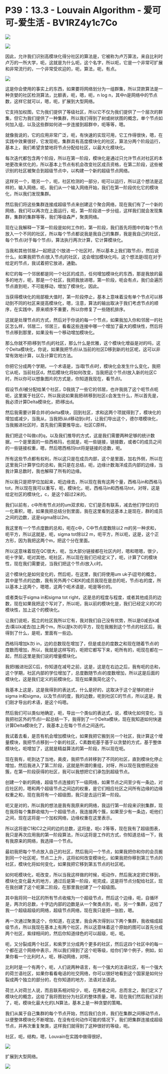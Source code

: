 # P39：13.3 - Louvain Algorithm - 爱可可-爱生活 - BV1RZ4y1c7Co

![](img/67caff93b51aab42c180788969c88e2c_0.png)

![](img/67caff93b51aab42c180788969c88e2c_1.png)

因此，允许我们识别高模块化得分社区的算法是，它被称为卢万算法，来自比利时卢万的一所大学，呃，这就是为什么呃，这个名字，所以呃，它是一个非常可扩展和非常流行的，一个非常受欢迎的，呃，算法，呃，有点。



![](img/67caff93b51aab42c180788969c88e2c_3.png)

这是你会使用的事实上的东西，如果要将网络划分为一组群集，所以贷款算法是一种贪婪的社区检测算法，比额表，呃，嗯，呃，n log n，其中n是网络中的节点数，这样它就可以，嗯，呃，扩展到大型网络。

它支持加权图，它为我们提供了等级社区，所以它不仅为我们提供了一个层次的群集，但它为我们提供了一种集群，所以我们得到了树或树状图的概念，单个节点如何加入组，以及这些群如何进一步连接到超群中，呃等等，嗯。

就像我说的，它的应用非常广泛，呃，有快速的实现可用，它工作得很快，嗯，在实践中效果很好，它发现呃，集群具有高度模块化的社区，算法分两个阶段运行，基本上，我们希望贪婪地将节点分配给社区，以最大化模块化。

每次迭代都包含两个阶段，所以在第一阶段，模块化是通过只允许节点对社区的本地更改来优化的，所以基本上节点有机会改变社区成员资格，在第二阶段，这些被识别的社区被聚合到超级节点中，以构建一个新的超级节点网络。

这样另一个，嗯另一个，呃，社区检测的一部分，呃可以运行，所以这个想法是这样的，输入网络，呃，我们从一个输入网络开始，我们在第一阶段优化它的模块化，所以我们发现集群。

然后我们将这些集群连接成超级节点来创建这个聚合网络，现在我们有了一个新的网络，我们可以再次在上面运行，呃，第一阶段进一步分组，这样我们就会发现集群，集群的集群等等，我们等级森严，聚类网络。

现在让我解释一下第一阶段是如何工作的，第一阶段，我们首先将图中的每个节点放入一个不同的社区，所以每个节点都说我是我自己的集群，我是我自己的社区，每个节点i对于每个节点i，算法执行两次计算，它计算模块化。

当我和其他邻居J一起把这个I放进一个社区时，所以基本上我们取节点i，然后说什么，如果我把节点i放入节点j的社区，这会增加模块化吗，这个想法是i现在对于给定的节点，我试着把它放进，通勤。

和它的每一个邻居都是同一个社区的成员，任何增加模块化的东西，那是我放的最多的地方，呃，那是一个社区，我把我放进嗯，第一阶段，呃会有点，我们会遍历节点直到呃，不可能移动，增加了模块化，因此。

当获得模块化的局部极大值时，第一阶段停止，基本上意味着没有单个节点可以移动到不同的社区来提高模块化，嗯，注意，算法的输出取决于我们考虑节点的顺序，在实践中，原来顺序不重要，所以你修复了一些随机排序。

这就是处理节点的方式，然后对于你说的每一个节点，如果我加入你和邻居一的社区怎么样，邻居二，邻居三，看看这些连接中哪一个增加了最大的模块性，然后将节点移到那里，如果没有一个移动增加模块化。

那么你就不把i移到节点j的社区，那么什么是优雅，这个模块化增益是对的吗，这个Delta模块化，你说，如果我把节点I从当前的社区D移到新的社区呢，这可以非常有效地计算，以及计算它的方法。

你把它分成两个学期，一个术语是，当i取节点i时，模块化会发生什么变化，我把它从呃，当前社区d，然后模块化将如何改变，当我把这个节点I放入新的社区C时，所以你可以想象图片的方式是，你知道我现在，看节点I。

假设节点I被分配给某个社区，D我挑了一些它的邻居，也许我挑了这个呃节点呃呃，这里属于社区C，所以我说如果我把i转移到社区c会发生什么，所以首先是，我必须计算Delta模块化，把i移出d。

然后我需要计算合并i的delta模块，回到社区，求和这两个项就得到了，模块化的增加或减少，当我从，当我把i从d移动到c时，让我们导出这个，德尔塔模块化，当我搬进社区时，首先我们需要推导出，社区C原样。

我们把这个叫做c的q，以及我们推导的方式，这是我们需要两种足够的统计数据，一个是里面的一些西格玛，也就是，呃一些链接，链接数，或者C的成员之间的一些链接权重，嗯，然后嗯西格玛tot将是链接的总数，呃。

所有这些节点都有权利，所以这只是在成员内部，这个是里面，加右外侧，所以在这里我只计算学位的总和，我只是在总结，呃，边缘计数海洋成员内部的边缘，当我计算总数时，我也解释了所有的边缘。

所以我只是把学位加起来，呃边缘去，所以现在我有这两个量，西格马in和西格马tot，所以现在我可以重写，呃，模块化，呃，西格马in和西格马tot，对呀，这是给定社区的模块化，c，是这个超过2米的。

我们以前有，c中所有节点对的um双求和，它们是否有联系，减去他们学位的归一化乘积，嗯，如果我把总结分到里面，我在这里看到这基本上是现在，群的成员之间的边数，这是sigma除以2m。

我这里有一个节点度数的总和，呃在c中，C中节点度数除以2 m的另一种求和，呃平方，所以这就是，呃，sigma tot除以2 m，呃平方，所以呃，这是，这个正方形，因为我把这两个m，把这个分在里面。

所以这意味着现在QC很大，呃，当大部分链接都在社区内时，嗯和嗯嗯，很少，呃十字架，呃对其他，呃社区，所以现在我们已经定义了，呃，计算了C的模块性，现在我们需要说，当我们把这个节点i放入c时。

这个模块化是如何变化的，然后呃，在这里，我们将使用um uk子i逗号的概念，其中是节点的边数，我有另外两个C和K的成员我现在是总的呃，节点i右的度，所以基本上这两个，嗯嗯，这两个呃术语是，呃是等价的。

或者类似于sigma in和sigma tot right，这是总的程度与程度，或者其他成员的边数，现在如果我把这个写对了，所以呃，我以前的模块化是，我们已经定义的C的模块性，加上这个的模块化。

让我们说呃，孤立的社区我所以它有，我对我们自己没有优势，所以是0减去k减去i乘以k减去i加上两个m，所以是k次i的平方，现在我搬到这个节点的社区后，我得到了什么，是呃，里面有一些边。

西格玛增加k次i in，边的总数现在增加了，但是或总的度数之和现在随着节点i的度数而增加，所以，我就是这样写的，呃把它都写下来，呃所有的，呃现在都在一起，然后这里是我们说的增量模块化。

我把I搬进社区C后，你知道在减号之前，这是，这是在右边之后，我有呃的总和，这个学期，社区内部的学位增加了，总度数随节点i的度数增加，所以这是后面的模块化，这是我们定义的前模块化，现在如果我简化这个。

我基本上这是，这是我得到的表达式，什么是好的，这取决于这个足够的统计sigma in和sigma，以及节点I的度，我的边数，呃到社区C的节点，所以这是，我们刚才导出的术语，是这个吗嗯。

然后我们可以类似地确定，呃，导出一个类似的表达式，说，模块化如何变化，当我把社区外的节点I一起总结一下，我得到了一个Delta模块，现在我知道如何快速计算Delta模块化了，我基本上在每个节点之间迭代。

我试着去看，是否有机会增加模块化，如果我把它搬到另一个社区，我计算这个增量模块，我把节点移到一个新的社区，C素数呃基于基于以贪婪的方式，基于整体模块化，呃增加了，这就是精益算法的第一阶段，所以现在呃。

现在我有，呃到达了当地，奥皮，我把节点转移到了不同的社区，直到模块化停止增加，然后我进入了第二阶段，这就是所谓的重组，对呀，所以现在我想把这些簇，在第一阶段获得的社区，我可以我想把它们承包到超级节点。

创建一个新的网络，超级节点连接的下一级网络，如果节点之间至少有一条边，对应社区的，嗯和两个超级节点之间边的权重，是它们相应社区之间所有边缘的边缘权重之和，现在我将有一个超级图，我只是去运行第一阶段。

呃又是对的，所以我的想法是我有我原来的网络，我运行第一阶段来识别集群，现在我将每个集群收缩为一个超级节点，我连接两个簇，如果至少有一条边，呃他们之间，现在这将是一个加权网络，边缘权重在这里表示。

所以这将是C1和C2之间的边的总数，这将是，呃c 2等等，现在我有了超级图表，我只是再次应用我的第一阶段算法，所以这将是工作的方式，你知道总结一下，我有我原来的网络，我选择一个节点。

最初我把每个节点放入自己的社区，然后我问一个节点，如果我把你和你的会员搬到同一个社区呢，节点二上升，这将如何改变模块化，如果我把你移到第三节点的社区，模块化将如何变化，如果我把它移到第五节点的社区呢。

如何呃模块化，呃改变，所以当我这样做的时候，呃动作，然后我决定把它移到，模块化变化最大的地方，通过后是第一阶段，呃完成，这是将节点分配给社区，现在我创建了这个呃第二阶段，在那里我创建了一个超级图。

其中我将同一社区的所有节点收缩为一个超级节点，然后这个边缘，呃，自循环是，两次的总数，十字边内部的边数是从一个聚类点到，呃，另一个集群，这给了我一个超级超级的网络，超级节点网络，现在我只是把一张脸，嗯。

再一次通过聚类这个，你知道，在这里，我会再次得到以下两个集群，我收缩成超级节点，所以我现在基本上有两个社区，所以这意味着这个原始的图可以首先分成两个社区，紫绿相间的，然后你知道绿色的可以超级，呃，呃。

呃，又分裂成两个社区，和紫罗兰分成两个更多的社区，然后这四个社区中的每一个都在这个网络中表示，所以我们得到了这个呃等级，给你们举个例子，例如，如果你看一个比利时人，呃，移动网络，对呀。

比利时是一个有两个，呃，人们说两种语言，有一个强大的法语社区，有一个强大的荷兰语社区，如果你看看电话的社交网络，你可以很好地看到这个国家是如何分裂成两个独立的部分的，在你知道的地方，法语对法语说。

荷兰人对荷兰人说，而且联系相对较少，呃，在两者之间，总而言之，我们定义了模块化的概念，这给了我将图划分为社区的整体质量，嗯，现在我们然后我们谈到了，呃，模块化最大化的LN算法，基本上是一种贪婪的策略。

我们从属于自己集群的每个节点开始，然后我们合并，我们在集群之间移动节点，以便整体模块化不断增加，在没有任何动作可能的情况下，我们把集群连接成超级节点，并再次重复聚类，这样我们就得到了这种很好的等级，呃。

社区，呃，结构，嗯，Louvain在实践中做得很好。

![](img/67caff93b51aab42c180788969c88e2c_5.png)

扩展到大型网络。

![](img/67caff93b51aab42c180788969c88e2c_7.png)